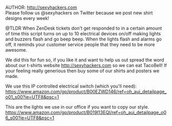 AUTHOR: http://sexyhackers.com   
Please follow us @sexyhackers on Twitter because we post new shirt designs every week!

@TLDR   When ZenDesk tickets don't get responded to in a certain amount of time this script turns on up to 10 electrical devices on/off making lights and buzzers flash and go beep beep.   When the lights flash and alarms go off, it reminds your customer service people that they need to be more awesome. 

We did this for fun so, if you like it and want to help us out spread the word about our t-shirts website http://sexyhackers.com so we can eat TacoBell!   If your feeling really generious then buy some of our shirts and posters we made.   

We use this IP controlled electrical switch (which you'll need): 
https://www.amazon.com/gp/product/B00EZWD146/ref=oh_aui_detailpage_o01_s00?ie=UTF8&psc=1

This are the lights we use in our office if you want to copy our style. 
https://www.amazon.com/gp/product/B019I13EQI/ref=oh_aui_detailpage_o06_s00?ie=UTF8&psc=1
